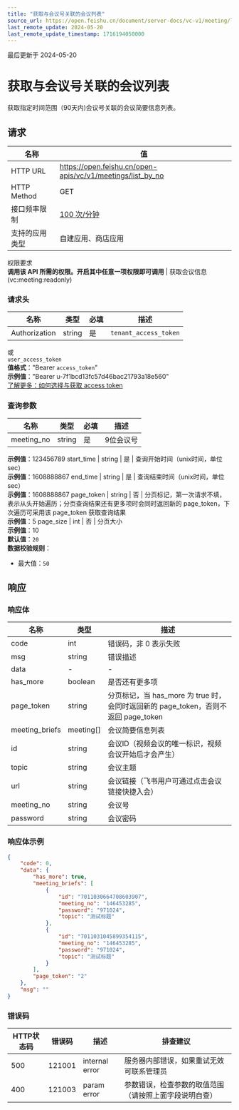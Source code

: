 ```yaml
---
title: "获取与会议号关联的会议列表"
source_url: https://open.feishu.cn/document/server-docs/vc-v1/meeting/list_by_no
last_remote_update: 2024-05-20
last_remote_update_timestamp: 1716194050000
---
```

最后更新于 2024-05-20

# 获取与会议号关联的会议列表

获取指定时间范围（90天内)会议号关联的会议简要信息列表。

## 请求
名称 | 值
---|---
HTTP URL | https://open.feishu.cn/open-apis/vc/v1/meetings/list_by_no
HTTP Method | GET
接口频率限制 | [100 次/分钟](https://open.feishu.cn/document/ukTMukTMukTM/uUzN04SN3QjL1cDN)
支持的应用类型 | 自建应用、商店应用
权限要求  
            **调用该 API 所需的权限。开启其中任意一项权限即可调用** | 获取会议信息(vc:meeting:readonly)

### 请求头

名称 | 类型 | 必填 | 描述
--- | --- | --- | ---
Authorization | string | 是 | `tenant_access_token`  
或  
`user_access_token`  
**值格式**："Bearer `access_token`"  
**示例值**："Bearer u-7f1bcd13fc57d46bac21793a18e560"  
[了解更多：如何选择与获取 access token](https://open.feishu.cn/document/uAjLw4CM/ugTN1YjL4UTN24CO1UjN/trouble-shooting/how-to-choose-which-type-of-token-to-use)

### 查询参数

名称 | 类型 | 必填 | 描述
--- | --- | --- | ---
meeting_no | string | 是 | 9位会议号  
**示例值**：123456789
start_time | string | 是 | 查询开始时间（unix时间，单位sec）  
**示例值**：1608888867
end_time | string | 是 | 查询结束时间（unix时间，单位sec）  
**示例值**：1608888867
page_token | string | 否 | 分页标记，第一次请求不填，表示从头开始遍历；分页查询结果还有更多项时会同时返回新的 page_token，下次遍历可采用该 page_token 获取查询结果  
**示例值**：5
page_size | int | 否 | 分页大小  
**示例值**：10  
**默认值**：`20`  
**数据校验规则**：  
- 最大值：`50`

## 响应

### 响应体

名称 | 类型 | 描述
--- | --- | ---
code | int | 错误码，非 0 表示失败
msg | string | 错误描述
data | \- | \-
has_more | boolean | 是否还有更多项
page_token | string | 分页标记，当 has_more 为 true 时，会同时返回新的 page_token，否则不返回 page_token
meeting_briefs | meeting\[\] | 会议简要信息列表
id | string | 会议ID（视频会议的唯一标识，视频会议开始后才会产生）
topic | string | 会议主题
url | string | 会议链接（飞书用户可通过点击会议链接快捷入会）
meeting_no | string | 会议号
password | string | 会议密码

### 响应体示例
```json
{
    "code": 0,
    "data": {
        "has_more": true,
        "meeting_briefs": [
            {
                "id": "7011030664708603907",
                "meeting_no": "146453285",
                "password": "971024",
                "topic": "测试标题"
            },
            {
                "id": "7011031045899354115",
                "meeting_no": "146453285",
                "password": "971024",
                "topic": "测试标题"
            }
        ],
        "page_token": "2"
    },
    "msg": ""
}
```

### 错误码

HTTP状态码 | 错误码 | 描述 | 排查建议
--- | --- | --- | ---
500 | 121001 | internal error | 服务器内部错误，如果重试无效可联系管理员
400 | 121003 | param error | 参数错误，检查参数的取值范围（请按照上面字段说明自查）
